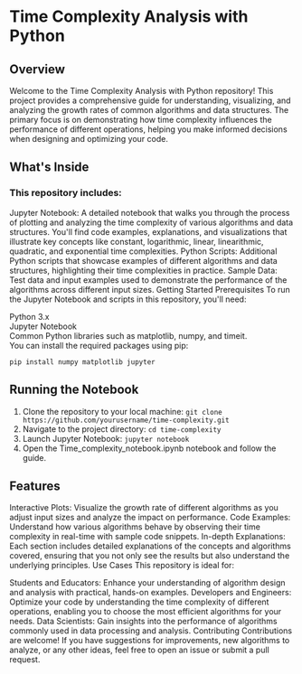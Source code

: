 # Time Complexity Analysis with Python
## Overview
Welcome to the Time Complexity Analysis with Python repository! This project provides a comprehensive guide for understanding, visualizing, and analyzing the growth rates of common algorithms and data structures. The primary focus is on demonstrating how time complexity influences the performance of different operations, helping you make informed decisions when designing and optimizing your code.

## What's Inside
### This repository includes:

Jupyter Notebook: A detailed notebook that walks you through the process of plotting and analyzing the time complexity of various algorithms and data structures. You'll find code examples, explanations, and visualizations that illustrate key concepts like constant, logarithmic, linear, linearithmic, quadratic, and exponential time complexities.
Python Scripts: Additional Python scripts that showcase examples of different algorithms and data structures, highlighting their time complexities in practice.
Sample Data: Test data and input examples used to demonstrate the performance of the algorithms across different input sizes.
Getting Started
Prerequisites
To run the Jupyter Notebook and scripts in this repository, you'll need:

Python 3.x <br/>
Jupyter Notebook <br/>
Common Python libraries such as matplotlib, numpy, and timeit. <br/>
You can install the required packages using pip:

```pip install numpy matplotlib jupyter ``` <br/>

## Running the Notebook
1. Clone the repository to your local machine:
```git clone https://github.com/yourusername/time-complexity.git```
2. Navigate to the project directory:
```cd time-complexity```
3. Launch Jupyter Notebook:
```jupyter notebook```
4. Open the Time_complexity_notebook.ipynb notebook and follow the guide.

## Features
Interactive Plots: Visualize the growth rate of different algorithms as you adjust input sizes and analyze the impact on performance.
Code Examples: Understand how various algorithms behave by observing their time complexity in real-time with sample code snippets.
In-depth Explanations: Each section includes detailed explanations of the concepts and algorithms covered, ensuring that you not only see the results but also understand the underlying principles.
Use Cases
This repository is ideal for:

Students and Educators: Enhance your understanding of algorithm design and analysis with practical, hands-on examples.
Developers and Engineers: Optimize your code by understanding the time complexity of different operations, enabling you to choose the most efficient algorithms for your needs.
Data Scientists: Gain insights into the performance of algorithms commonly used in data processing and analysis.
Contributing
Contributions are welcome! If you have suggestions for improvements, new algorithms to analyze, or any other ideas, feel free to open an issue or submit a pull request.
